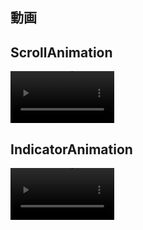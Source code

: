 ## 動画

<h2>ScrollAnimation</h2>
<video width="33%" src= "https://github.com/user-attachments/assets/7484a696-286a-4242-b41c-05ac9925addb"></video>

<h2>IndicatorAnimation</h2>
<video width="33%" src= "https://github.com/user-attachments/assets/438689b3-35a1-44dd-ac60-9d5ef8d2d1a1"></video>







